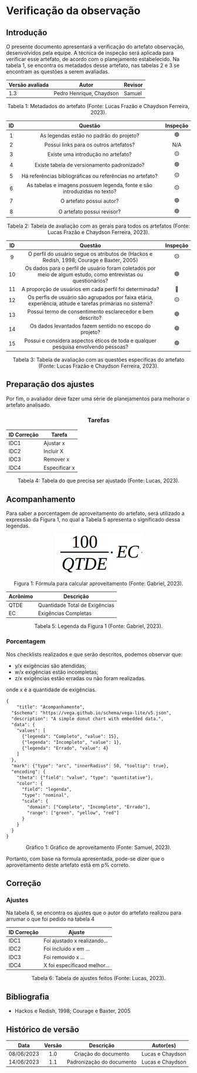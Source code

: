 # Verificação da observação

## Introdução

O presente documento apresentará a verificação do artefato observação, desenvolvidos pela equipe. A técnica de inspeção será aplicada para verificar esse artefato, de acordo com o planejamento estabelecido. Na tabela 1, se encontra os metadados desse artefato, nas tabelas 2 e 3 se encontram as questões a serem avaliadas.

<center>

| Versão avaliada | Autor                    | Revisor |
| --------------- | ------------------------ | ------- |
| 1.3             | Pedro Henrique, Chaydson | Samuel  |

</center>

<div style="text-align: center">
<p> Tabela 1: Metadados do artefato (Fonte: Lucas Frazão e Chaydson Ferreira, 2023). </p>
</div>

| ID  |                                 Questão                                  | Inspeção |
| :-: | :----------------------------------------------------------------------: | :------: |
|  1  |                 As legendas estão no padrão do projeto?                  |    🟢    |
|  2  |                  Possui links para os outros artefatos?                  |   N/A    |
|  3  |                    Existe uma introdução no artefato?                    |    🟡    |
|  4  |               Existe tabela de versionamento padronizado?                |    🟢    |
|  5  |        Há referências bibliográficas ou referências no artefato?         |    🟡    |
|  6  | As tabelas e imagens possuem legenda, fonte e são introduzidas no texto? |    🟡    |
|  7  |                         O artefato possui autor?                         |    🟢    |
|  8  |                        O artefato possui revisor?                        |    🟢    |

<div style="text-align: center">
<p> Tabela 2: Tabela de avaliação com as gerais para todos os artefatos (Fonte: Lucas Frazão e Chaydson Ferreira, 2023). </p>
</div>

| ID  |                                                    Questão                                                     | Inspeção |
| :-: | :------------------------------------------------------------------------------------------------------------: | :------: |
|  9  |           O perfil do usuário segue os atributos de (Hackos e Redish, 1998; Courage e Baxter, 2005)            |    🟡    |
| 10  | Os dados para o perfil de usuário foram coletados por meio de algum estudo, como entrevistas ou questionários? |    🟢    |
| 11  |                            A proporção de usuários em cada perfil foi determinada?                             |    🔴    |
| 12  |   Os perfis de usuário são agrupados por faixa etária, experiência, atitude e tarefas primárias no sistema?    |    🟡    |
| 13  |                           Possui termo de consentimento esclarecedor e bem descrito?                           |    🟢    |
| 14  |                            Os dados levantados fazem sentido no escopo do projeto?                             |    🟢    |
| 15  |               Possui e considera aspectos éticos de toda e qualquer pesquisa envolvendo pessoas?               |    🟢    |

<div style="text-align: center">
<p> Tabela 3: Tabela de avaliação com as questões específicas do artefato (Fonte: Lucas Frazão e Chaydson Ferreira, 2023). </p>
</div>

## Preparação dos ajustes

Por fim, o avaliador deve fazer uma série de planejamentos para melhorar o artefato analisado.

<center>

### Tarefas

| ID Correção | Tarefa        |
| ----------- | ------------- |
| IDC1        | Ajustar x     |
| IDC2        | Incluir X     |
| IDC3        | Remover x     |
| IDC4        | Especificar x |

<div style="text-align: center">
<p> Tabela 4: Tabela do que precisa ser ajustado (Fonte: Lucas, 2023). </p>
</div>

</center>

## Acompanhamento

Para saber a porcentagem de aproveitamento do artefato, será utilizado a expressão da Figura 1, no qual a Tabela 5 apresenta o significado dessa legendas.

<div style="text-align: center">
<img src="../../../images/formulaCalculoAproveitamento.png"  alt="legenda da fórmula da figura 1"/>

<p> Figura 1: Fórmula para calcular aproveitamento (Fonte: Gabriel, 2023). </p>
</div>

<center>

| Acrônimo | Descrição                      |
| -------- | ------------------------------ |
| QTDE     | Quantidade Total de Exigências |
| EC       | Exigências Completas           |

<div style="text-align: center">
<p> Tabela 5: Legenda da Figura 1 (Fonte: Gabriel, 2023). </p>
</div>

</center>

### Porcentagem

Nos checklists realizados e que serão descritos, podemos observar que:

- y/x exigências são atendidas;
- w/x exigências estão incompletas;
- z/x exigências estão erradas ou não foram realizadas.

onde x é a quantidade de exigências.

```vegalite
{
    "title": "Acompanhamento",
  "$schema": "https://vega.github.io/schema/vega-lite/v5.json",
  "description": "A simple donut chart with embedded data.",
  "data": {
    "values": [
      {"legenda": "Completo", "value": 15},
      {"legenda": "Incompleto", "value": 1},
      {"legenda": "Errado", "value": 4}
    ]
  },
  "mark": {"type": "arc", "innerRadius": 50, "tooltip": true},
  "encoding": {
    "theta": {"field": "value", "type": "quantitative"},
    "color": {
      "field": "legenda",
      "type": "nominal",
      "scale": {
        "domain": ["Completo", "Incompleto", "Errado"],
        "range": ["green", "yellow", "red"]
      }
    }
  }
}
```

<div style="text-align: center">
<p> Gráfico 1: Gráfico de aproveitamento (Fonte: Samuel, 2023). </p>
</div>

Portanto, com base na formula apresentada, pode-se dizer que o aproveitamento deste artefato está em p% correto.

## Correção

### Ajustes

Na tabela 6, se encontra os ajustes que o autor do artefato realizou para arrumar o que foi pedido na tabela 4

| ID Correção | Ajuste                       |
| ----------- | ---------------------------- |
| IDC1        | Foi ajustado x realizando... |
| IDC2        | Foi incluido x em ...        |
| IDC3        | Foi removido x ...           |
| IDC4        | X foi especificaod melhor... |

<div style="text-align: center">
<p> Tabela 6: Tabela de ajustes feitos (Fonte: Lucas, 2023). </p>
</div>

</center>

## Bibliografia

- Hackos e Redish, 1998; Courage e Baxter, 2005

## Histórico de versão

|    Data    | Versão |         Descrição         |    Autor(es)     |
| :--------: | :----: | :-----------------------: | :--------------: |
| 08/06/2023 |  1.0   |   Criação do documento    | Lucas e Chaydson |
| 14/06/2023 |  1.1   | Padronização do documento | Lucas e Chaydson |
